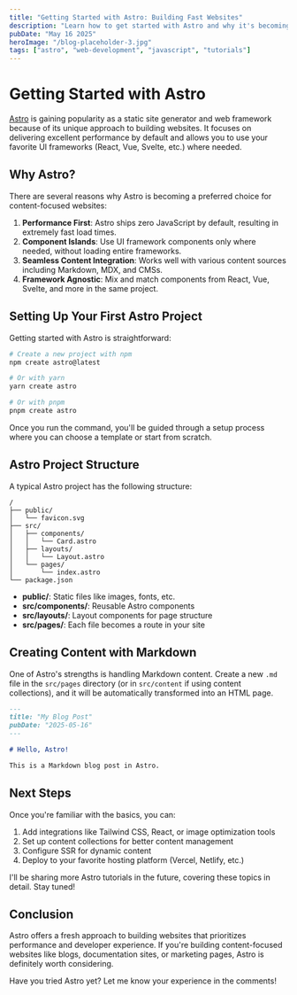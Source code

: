 ```yaml
---
title: "Getting Started with Astro: Building Fast Websites"
description: "Learn how to get started with Astro and why it's becoming a popular choice for content-focused websites."
pubDate: "May 16 2025"
heroImage: "/blog-placeholder-3.jpg"
tags: ["astro", "web-development", "javascript", "tutorials"]
---
```


# Getting Started with Astro

[Astro](https://astro.build/) is gaining popularity as a static site generator and web framework because of its unique approach to building websites. It focuses on delivering excellent performance by default and allows you to use your favorite UI frameworks (React, Vue, Svelte, etc.) where needed.

## Why Astro?

There are several reasons why Astro is becoming a preferred choice for content-focused websites:

1. **Performance First**: Astro ships zero JavaScript by default, resulting in extremely fast load times.
2. **Component Islands**: Use UI framework components only where needed, without loading entire frameworks.
3. **Seamless Content Integration**: Works well with various content sources including Markdown, MDX, and CMSs.
4. **Framework Agnostic**: Mix and match components from React, Vue, Svelte, and more in the same project.

## Setting Up Your First Astro Project

Getting started with Astro is straightforward:

```bash
# Create a new project with npm
npm create astro@latest

# Or with yarn
yarn create astro

# Or with pnpm
pnpm create astro
```

Once you run the command, you'll be guided through a setup process where you can choose a template or start from scratch.

## Astro Project Structure

A typical Astro project has the following structure:

```
/
├── public/
│   └── favicon.svg
├── src/
│   ├── components/
│   │   └── Card.astro
│   ├── layouts/
│   │   └── Layout.astro
│   └── pages/
│       └── index.astro
└── package.json
```

- **public/**: Static files like images, fonts, etc.
- **src/components/**: Reusable Astro components
- **src/layouts/**: Layout components for page structure
- **src/pages/**: Each file becomes a route in your site

## Creating Content with Markdown

One of Astro's strengths is handling Markdown content. Create a new `.md` file in the `src/pages` directory (or in `src/content` if using content collections), and it will be automatically transformed into an HTML page.

```markdown
---
title: "My Blog Post"
pubDate: "2025-05-16"
---

# Hello, Astro!

This is a Markdown blog post in Astro.
```

## Next Steps

Once you're familiar with the basics, you can:

1. Add integrations like Tailwind CSS, React, or image optimization tools
2. Set up content collections for better content management
3. Configure SSR for dynamic content
4. Deploy to your favorite hosting platform (Vercel, Netlify, etc.)

I'll be sharing more Astro tutorials in the future, covering these topics in detail. Stay tuned!

## Conclusion

Astro offers a fresh approach to building websites that prioritizes performance and developer experience. If you're building content-focused websites like blogs, documentation sites, or marketing pages, Astro is definitely worth considering.

Have you tried Astro yet? Let me know your experience in the comments! 